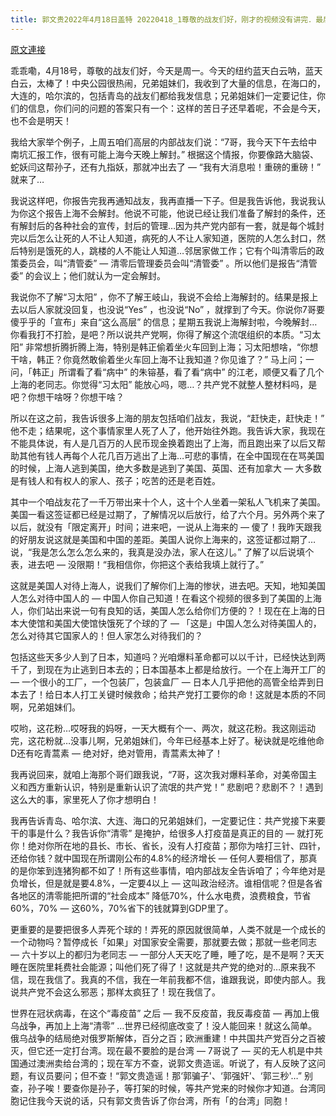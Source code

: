 ```yaml
---
title: 郭文贵2022年4月18日盖特 20220418_1尊敬的战友们好，刚才的视频没有讲完．最后一个重点是．刚刚收到信息．上海会马上解封！
---
```


[原文連接](https://gnews.org/ThreadView/53481180)

乖乖嘞，4月18号，尊敬的战友们好，今天是周一。今天的纽约蓝天白云呐，蓝天白云，太棒了！中央公园很热闹，兄弟姐妹们，我收到了大量的信息，在海口的，大连的，哈尔滨的，包括青岛的战友们都给我发信息；兄弟姐妹们一定要记住，你们的信息，你们问的问题的答案只有一个：这样的苦日子还早着呢，不会是今天，也不会是明天！


我给大家举个例子，上周五咱们高层的内部战友们说：“7哥，我今天下午去给中南坑汇报工作，很有可能上海今天晚上解封。” 根据这个情报，你要像路大脑袋、蛇妖闫这帮孙子，还有九指妖，那就冲出去了 — “我有大消息啦！重磅的重磅！” 就来了…


我说这样吧，你报告完我再通知战友，我再直播一下子。但是我告诉他，我说我认为你这个报告上海不会解封。他说不可能，他说已经让我们准备了解封的条件，还有解封后的各种社会的宣传，封后的管理…因为共产党内部有一套，就是每个城封完以后怎么让死的人不让人知道，病死的人不让人家知道，医院的人怎么封口，然后特别是饿死的人，跳楼的人不能让人知道…邻居家做工作；它有个叫清零后的政策委员会，叫“清管委”  — 清零后管理委员会叫“清管委” 。所以他们是报告“清管委” 的会议上；他们就认为一定会解封。


我说你不了解“习太阳” ，你不了解王岐山，我说不会给上海解封的。结果是报上去以后人家就没回复，也没说“Yes” ，也没说“No” ，就撑到了今天。你说你7哥要傻乎乎的「宣布」来自“这么高层” 的信息；星期五我说上海解封啦，今晚解封…你看我打不打脸，是吧？所以说共产党啊，你得了解这个流氓组织的本质。“习太阳” 非常想折腾折腾上海，特别是韩正偷着坐火车回到上海；习太阳想啥，“你想干啥，韩正？你竟然敢偷着坐火车回上海不让我知道？你见谁了？” 马上问；一问，「韩正」所谓看了看“病中” 的朱镕基，看了看“病中” 的江老，顺便又看了几个上海的老同志。你觉得“习太阳” 能放心吗，嗯…？共产党不就整人整材料吗，是吧？你想干啥呀？你想干啥？


所以在这之前，我告诉很多上海的朋友包括咱们战友，我说，“赶快走，赶快走！” 他不走；结果呢，这个事情家里人死了人了，他开始往外跑。我告诉大家，我现在不能具体说，有人是几百万的人民币现金换着跑出了上海，而且跑出来了以后又帮助其他有钱人再每个人花几百万逃出了上海…可悲的事情，在全中国现在在骂美国的时候，上海人逃到美国，绝大多数是逃到了美国、英国、还有加拿大 — 大多数是有钱人和有权人的家人、孩子；吃苦的还是老百姓。


其中一个咱战友花了一千万带出来十个人，这十个人坐着一架私人飞机来了美国。美国一看这签证都已经是过期了，了解情况以后放行，给了六个月。另外两个来了以后，就没有「限定离开」时间；进来吧，一说从上海来的 — 傻了！我昨天跟我的好朋友说这就是美国和中国的差距。美国人说你上海来的，这签证都过期了…说，“我是怎么怎么怎么来的，我真是没办法，家人在这儿。” 了解了以后说填个表，进去吧 — 没限期！“我相信你，你把这个表给我填上就行了。” 


这就是美国人对待上海人，说我们了解你们上海的惨状，进去吧。天知，地知美国人怎么对待中国人的 — 中国人你自己知道！在看这个视频的很多到了美国的上海人，你们站出来说一句有良知的话，美国人怎么给你们方便的？！现在在上海的日本大使馆和美国大使馆快饿死了个球的了 — 「这是」中国人怎么对待美国人的，怎么对待其它国家人的！但人家怎么对待我们的？


包括这些天多少人到了日本，知道吗？光咱爆料革命都可以以千计，已经快达到两千了，到现在为止逃到日本去的；日本国基本上都是给放行。一个在上海开工厂的 — 一个很小的工厂，一个包装厂，包装盒厂 — 日本人几乎把他的高管全给弄到日本去了！给日本人打工关键时候救命；给共产党打工要你的命！这就是本质的不同啊，兄弟姐妹们。


哎哟，这花粉…哎呀我的妈呀，一天大概有个一、两次，就这花粉。我这刚运动完，这花粉就…没事儿啊，兄弟姐妹们，今年已经基本上好了。秘诀就是吃维他命D还有吃青蒿素 — 绝对好，绝对管用，青蒿素太神了！


我再说回来，就咱上海那个哥们跟我说，“7哥，这次我对爆料革命，对美帝国主义和西方重新认识，特别是重新认识了流氓的共产党！” 悲剧吧？悲剧不？！遇到这么大的事，家里死人了你才想明白！


我再告诉青岛、哈尔滨、大连、海口的兄弟姐妹们，一定要记住：共产党接下来要干的事是什么？我告诉你“清零” 是掩护，给很多人打疫苗是真正的目的 — 就打死你！绝对你所在地的县长、市长、省长，没有人打疫苗；那你为啥打三针、四针，还给你钱？就中国现在所谓刚公布的4.8%的经济增长 — 任何人要相信了，那真的是你笨到连猪狗都不如了！所有这些事情，咱内部战友全告诉咱了；今年绝对是负增长，但是就是要4.8%，一定要4以上 — 这叫政治经济。谁相信呢？但是各省各地区的清零能把所谓的“社会成本” 降低70%，什么水电费，浪费粮食，节省60%，70% — 这60%，70%省下的钱就算到GDP里了。


更重要的是要把很多人弄死个球的！弄死的原因就很简单，人类不就是一个成长的一个动物吗？暂停成长「如果」对国家安全需要，那就要去做；那就一些老同志 — 六十岁以上的都归为老同志 — 一部分人天天吃了睡，睡了吃，是不是啊？天天睡在医院里耗费社会能源；叫他们死了得了！这就是共产党的绝对的…原来我不信，现在我信了。我真的不信，我在一年前我都不信，谁跟我说，即使内部人。我说共产党不会这么邪恶；那样太疯狂了！现在我信了。


世界在冠状病毒，在这个“毒疫苗” 之后 — 我不反疫苗，我反毒疫苗 — 再加上俄乌战争，再加上上海“清零” …世界已经彻底改变了！没人能回来！就这么简单。俄乌战争的结局绝对俄罗斯解体，百分之百；欧洲重建！中共国共产党百分之百被灭，但它还一定打台湾。现在最不要脸的是台湾 — 7哥说了 — 买的无人机是中共国通过澳洲卖给台湾的；现在军方不查，说郭文贵造谣。听说了，有人反映了这问题，有议员要问；但不查！“郭文贵造谣！那&lsquo;郭骗子'、&lsquo;郭强奸'、&lsquo;郭三秒'…” 别查，孙子唉！要查你是孙子，等打架的时候，等共产党来的时候你才知道。台湾同胞记住我今天说的话，只有郭文贵告诉了你台湾，所有「的台湾」同胞！
